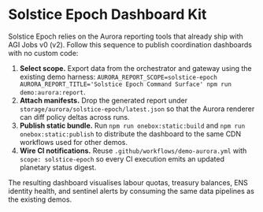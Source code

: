 # Solstice Epoch Dashboard Kit

Solstice Epoch relies on the Aurora reporting tools that already ship with AGI Jobs v0 (v2). Follow this sequence to publish coordination dashboards with no custom code:

1. **Select scope.** Export data from the orchestrator and gateway using the existing demo harness: `AURORA_REPORT_SCOPE=solstice-epoch AURORA_REPORT_TITLE='Solstice Epoch Command Surface' npm run demo:aurora:report`.
2. **Attach manifests.** Drop the generated report under `storage/aurora/solstice-epoch/latest.json` so that the Aurora renderer can diff policy deltas across runs.
3. **Publish static bundle.** Run `npm run onebox:static:build` and `npm run onebox:static:publish` to distribute the dashboard to the same CDN workflows used for other demos.
4. **Wire CI notifications.** Reuse `.github/workflows/demo-aurora.yml` with `scope: solstice-epoch` so every CI execution emits an updated planetary status digest.

The resulting dashboard visualises labour quotas, treasury balances, ENS identity health, and sentinel alerts by consuming the same data pipelines as the existing demos.
